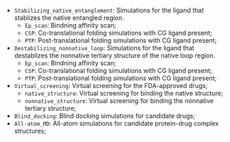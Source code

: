 - `Stabilizing_native_entanglement`: Simulations for the ligand that stablizes the native entangled region.
  - `Ep_scan`: Bindning affinity scan;
  - `CSP`: Co-translational folding simulations with CG ligand present;
  - `PTP`: Post-translational folding simulations with CG ligand present;
- `Destabilizing_nonnative_loop`: Simulations for the ligand that destablizes the nonnative tertiary structure of the native loop region.
  - `Ep_scan`: Bindning affinity scan;
  - `CSP`: Co-translational folding simulations with CG ligand present;
  - `PTP`: Post-translational folding simulations with CG ligand present;
- `Virtual_screening`: Virtual screening for the FDA-approved drugs;
  - `native_structure`: Virtual screening for binding the native structure;
  - `nonnative_structure`: Virtual screening for binding the nonnative tertiary structure;
- `Blind_docking`: Blind docking simulations for candidate drugs;
- `All-atom_MD`: All-atom simulations for candidate protein-drug complex structures;
